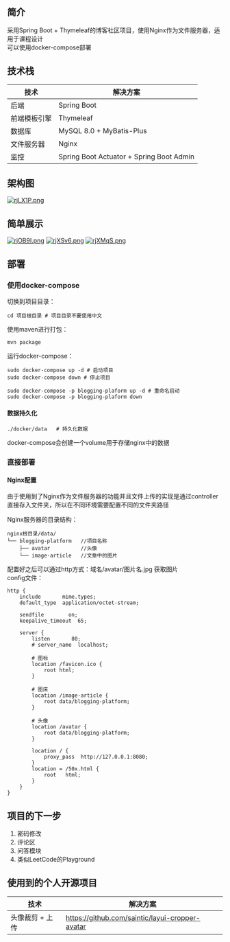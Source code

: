 ## 简介
采用Spring Boot + Thymeleaf的博客社区项目，使用Nginx作为文件服务器，适用于课程设计  
可以使用docker-compose部署  

## 技术栈

技术 | 解决方案
---|---
后端 | Spring Boot
前端模板引擎 | Thymeleaf
数据库 | MySQL 8.0 + MyBatis-Plus
文件服务器 | Nginx
监控 | Spring Boot Actuator + Spring Boot Admin

## 架构图
[![rjLX1P.png](https://s3.ax1x.com/2020/12/31/rjLX1P.png)](https://imgchr.com/i/rjLX1P)

## 简单展示
[![rjOB9I.png](https://s3.ax1x.com/2020/12/31/rjOB9I.png)](https://imgchr.com/i/rjOB9I)
[![rjXSv6.png](https://s3.ax1x.com/2020/12/31/rjXSv6.png)](https://imgchr.com/i/rjXSv6)
[![rjXMqS.png](https://s3.ax1x.com/2020/12/31/rjXMqS.png)](https://imgchr.com/i/rjXMqS)

## 部署
### 使用docker-compose
切换到项目目录：
```shell script
cd 项目根目录 # 项目目录不要使用中文
```
使用maven进行打包：
```shell script
mvn package
```
运行docker-compose：
```shell script
sudo docker-compose up -d # 启动项目
sudo docker-compose down # 停止项目

sudo docker-compose -p blogging-plaform up -d # 重命名启动
sudo docker-compose -p blogging-plaform down
```
#### 数据持久化
```
./docker/data   # 持久化数据
```
docker-compose会创建一个volume用于存储nginx中的数据

### 直接部署
#### Nginx配置
由于使用到了Nginx作为文件服务器的功能并且文件上传的实现是通过controller直接存入文件夹，所以在不同环境需要配置不同的文件夹路径  

Nginx服务器的目录结构：
```
nginx根目录/data/
└── blogging-platform   //项目名称
    ├── avatar          //头像
    └── image-article   //文章中的图片
```
配置好之后可以通过http方式：域名/avatar/图片名.jpg 获取图片  
config文件：
```
http {
    include       mime.types;
    default_type  application/octet-stream;

    sendfile        on;
    keepalive_timeout  65;

    server {
        listen       80;
        # server_name  localhost;

        # 图标
        location /favicon.ico {  
            root html;  
        }

        # 图床
		location /image-article {
            root data/blogging-platform;
		}

        # 头像
        location /avatar {
            root data/blogging-platform;
        }

        location / {
            proxy_pass  http://127.0.0.1:8080;
        }
        location = /50x.html {
            root   html;
        }
    }
}
```

## 项目的下一步
1. 密码修改
2. 评论区
3. 问答模块
4. 类似LeetCode的Playground

## 使用到的个人开源项目

技术 | 解决方案
---|---
头像裁剪 + 上传 | https://github.com/saintic/layui-cropper-avatar